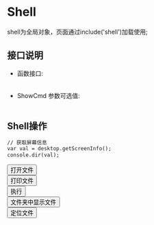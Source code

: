 ﻿# Shell
  shell为全局对象，页面通过include('shell')加载使用; 
  <link rel="stylesheet" type="text/css" href="docs/css/common.css" />
  <script src="docs/js/string.js" type="text/javascript" charset="utf-8"></script>
  <script src="docs/js/template.js" type="text/javascript" charset="utf-8"></script>
  <script src="docs/js/shell.js" type="text/javascript" charset="utf-8"></script>
  
## 接口说明
<ul><li class="param">函数接口:</li></ul>

<table id="method" class="table" >
</table>
 
 
<ul><li class="param">ShowCmd 参数可选值:</li></ul>

<table id="settings" class="table">
</table>
  
## Shell操作

```html
// 获取屏幕信息
var val = desktop.getScreenInfo();
console.dir(val);
```

<div class="row">
	<div class="col-xs-3">
		<button class="btn btn-outline-primary btn-block" class="btn btn-outline-primary" id="open">打开文件</button>
	</div>
	<div class="col-xs-3">
		 <button class="btn btn-outline-primary btn-block" id="print">打印文件</button>
	</div>
	<div class="col-xs-3">
		<button class="btn btn-outline-primary btn-block" id="exec">执行</button>
	</div>
	<div class="col-xs-3">
		<button class="btn btn-outline-primary btn-block" id="showItemInFolder">文件夹中显示文件</button>
	</div>
	<div class="col-xs-3">
		<button class="btn btn-outline-primary btn-block" id="location">定位文件</button>
	</div>
</div>

 
 
 
